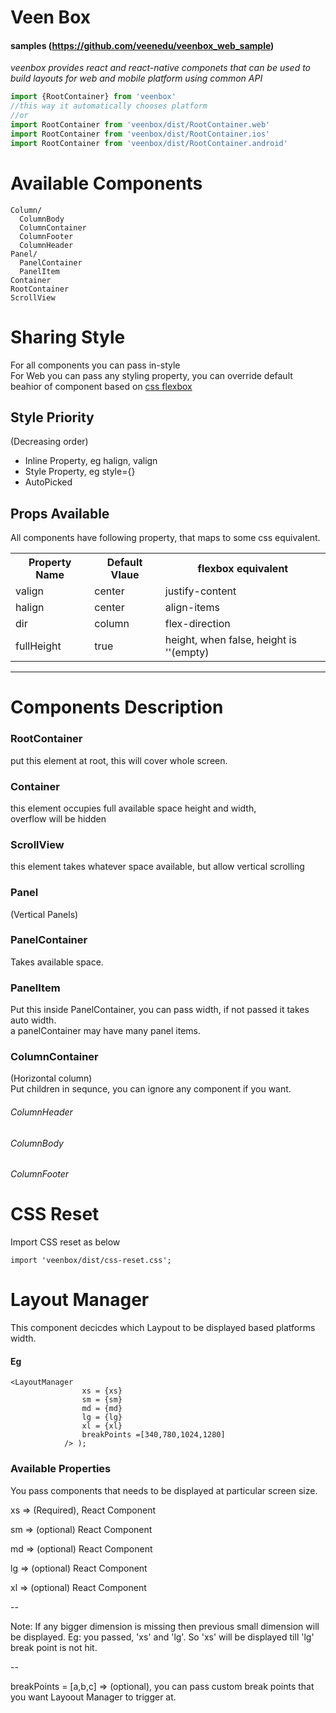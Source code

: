 # Veen Box

#### samples (https://github.com/veenedu/veenbox_web_sample)

*veenbox provides react and react-native componets that can be used to build layouts for web and mobile platform using common API*


```js
import {RootContainer} from 'veenbox'
//this way it automatically chooses platform
//or
import RootContainer from 'veenbox/dist/RootContainer.web'
import RootContainer from 'veenbox/dist/RootContainer.ios'
import RootContainer from 'veenbox/dist/RootContainer.android'
```
# Available Components

```
Column/
  ColumnBody
  ColumnContainer
  ColumnFooter
  ColumnHeader
Panel/
  PanelContainer
  PanelItem
Container
RootContainer
ScrollView
```

# Sharing Style

For all components you can pass in-style  
For Web you can pass any styling property, you can override default beahior of component based on [css flexbox](https://developer.mozilla.org/en-US/docs/Web/CSS/CSS_Flexible_Box_Layout/Using_CSS_flexible_boxes)

## Style Priority
(Decreasing order)  
- Inline Property, eg halign, valign    
- Style Property, eg style={}
- AutoPicked


## Props Available

All components have following property, that maps to some css equivalent.

<table>
     <tr>
        <th>Property Name</th>
        <th>Default Vlaue</th>
        <th>flexbox equivalent</th>
    </tr>
    <tr>
        <td>valign</td>
        <td>center</td>
        <td>justify-content</td>
    </tr>
    <tr>
        <td>halign</td>
        <td>center</td>
        <td>align-items</td>
    </tr> 
    <tr>
        <td>dir</td>
        <td>column</td>
        <td>flex-direction</td>
    </tr>  
    <tr>
        <td>fullHeight</td>
        <td>true</td>
        <td>height, when false, height is ''(empty)</td>
    </tr>         
</table>

---         

# Components Description

### RootContainer
put this element at root, this will cover whole screen.

### Container
this element occupies full available space height and width,   
overflow will be hidden

### ScrollView
this element takes whatever space available, but allow vertical scrolling

### Panel
(Vertical Panels)

### PanelContainer
Takes available space.

### PanelItem
Put this inside PanelContainer, you can pass width, if not passed it takes auto width.   
a panelContainer may have many panel items.

###  ColumnContainer
(Horizontal column)   
Put children in sequnce, you can ignore any component if you want.
###### ColumnHeader
###### ColumnBody
###### ColumnFooter


# CSS Reset

Import CSS reset as below

`import 'veenbox/dist/css-reset.css';`

# Layout Manager
This component decicdes which Laypout to be displayed based platforms width.

#### Eg
```
<LayoutManager
              	xs = {xs}
              	sm = {sm}
              	md = {md}
              	lg = {lg}
              	xl = {xl}
              	breakPoints =[340,780,1024,1280]
            /> );

```
### Available Properties
You pass components that needs to be displayed at particular screen size.

xs => (Required), React Component

sm => (optional) React Component

md => (optional) React Component

lg => (optional) React Component

xl => (optional) React Component

--

Note: If any bigger dimension is missing then previous small dimension will be displayed.
Eg: you passed, 'xs' and 'lg'. So 'xs' will be displayed till 'lg' break point is not hit.

--

breakPoints = [a,b,c] => (optional), you can pass custom break points that you want Layoout Manager to trigger at.
